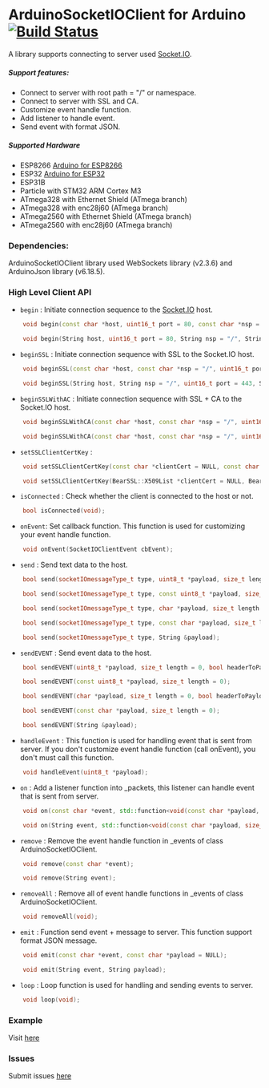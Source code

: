 # ArduinoSocketIOClient for Arduino [![Build Status](https://github.com/Links2004/arduinoWebSockets/workflows/CI/badge.svg?branch=master)](https://github.com/nqnghia285/ArduinoSocketIOClient)

A library supports connecting to server used [Socket.IO](https://socket.io/).

##### Support features:

-  Connect to server with root path = "/" or namespace.
-  Connect to server with SSL and CA.
-  Customize event handle function.
-  Add listener to handle event.
-  Send event with format JSON.

##### Supported Hardware

-  ESP8266 [Arduino for ESP8266](https://github.com/esp8266/Arduino/)
-  ESP32 [Arduino for ESP32](https://github.com/espressif/arduino-esp32)
-  ESP31B
-  Particle with STM32 ARM Cortex M3
-  ATmega328 with Ethernet Shield (ATmega branch)
-  ATmega328 with enc28j60 (ATmega branch)
-  ATmega2560 with Ethernet Shield (ATmega branch)
-  ATmega2560 with enc28j60 (ATmega branch)

### Dependencies:

ArduinoSocketIOClient library used WebSockets library (v2.3.6) and ArduinoJson library (v6.18.5).

### High Level Client API

-  `begin` : Initiate connection sequence to the [Socket.IO](https://socket.io) host.

```c++
    void begin(const char *host, uint16_t port = 80, const char *nsp = "/", const char *url = "/socket.io/?EIO=4", const char *protocol = "arduino");
```

```c++
    void begin(String host, uint16_t port = 80, String nsp = "/", String url = "/socket.io/?EIO=4", String protocol = "arduino");
```

-  `beginSSL` : Initiate connection sequence with SSL to the Socket.IO host.

```c++
    void beginSSL(const char *host, const char *nsp = "/", uint16_t port = 443, const char *url = "/socket.io/?EIO=4", const char *protocol = "arduino");
```

```c++
    void beginSSL(String host, String nsp = "/", uint16_t port = 443, String url = "/socket.io/?EIO=4", String protocol = "arduino");
```

-  `beginSSLWithAC` : Initiate connection sequence with SSL + CA to the Socket.IO host.

```c++
    void beginSSLWithCA(const char *host, const char *nsp = "/", uint16_t port = 443, const char *url = "/socket.io/?EIO=4", const char *CA_cert = NULL, const char *protocol = "arduino");
```

```c++
    void beginSSLWithCA(const char *host, const char *nsp = "/", uint16_t port = 443, const char *url = "/socket.io/?EIO=4", BearSSL::X509List *CA_cert = NULL, const char *protocol = "arduino");
```

-  `setSSLClientCertKey` :

```c++
    void setSSLClientCertKey(const char *clientCert = NULL, const char *clientPrivateKey = NULL);
```

```c++
    void setSSLClientCertKey(BearSSL::X509List *clientCert = NULL, BearSSL::PrivateKey *clientPrivateKey = NULL);
```

-  `isConnected` : Check whether the client is connected to the host or not.

```c++
    bool isConnected(void);
```

-  `onEvent`: Set callback function. This function is used for customizing your event handle function.

```c++
    void onEvent(SocketIOClientEvent cbEvent);
```

-  `send` : Send text data to the host.

```c++
    bool send(socketIOmessageType_t type, uint8_t *payload, size_t length = 0, bool headerToPayload = false);
```

```c++
    bool send(socketIOmessageType_t type, const uint8_t *payload, size_t length = 0);
```

```c++
    bool send(socketIOmessageType_t type, char *payload, size_t length = 0, bool headerToPayload = false);
```

```c++
    bool send(socketIOmessageType_t type, const char *payload, size_t length = 0);
```

```c++
    bool send(socketIOmessageType_t type, String &payload);
```

-  `sendEVENT` : Send event data to the host.

```c++
    bool sendEVENT(uint8_t *payload, size_t length = 0, bool headerToPayload = false);
```

```c++
    bool sendEVENT(const uint8_t *payload, size_t length = 0);
```

```c++
    bool sendEVENT(char *payload, size_t length = 0, bool headerToPayload = false);
```

```c++
    bool sendEVENT(const char *payload, size_t length = 0);
```

```c++
    bool sendEVENT(String &payload);
```

-  `handleEvent` : This function is used for handling event that is sent from server. If you don't customize event handle function (call onEvent), you don't must call this function.

```c++
    void handleEvent(uint8_t *payload);
```

-  `on` : Add a listener function into \_packets, this listener can handle event that is sent from server.

```c++
    void on(const char *event, std::function<void(const char *payload, size_t length)>);
```

```c++
    void on(String event, std::function<void(const char *payload, size_t length)>);
```

-  `remove` : Remove the event handle function in \_events of class ArduinoSocketIOClient.

```c++
    void remove(const char *event);
```

```c++
    void remove(String event);
```

-  `removeAll` : Remove all of event handle functions in \_events of class ArduinoSocketIOClient.

```c++
    void removeAll(void);
```

-  `emit` : Function send event + message to server. This function support format JSON message.

```c++
    void emit(const char *event, const char *payload = NULL);
```

```c++
    void emit(String event, String payload);
```

-  `loop` : Loop function is used for handling and sending events to server.

```c++
    void loop(void);
```

### Example

Visit [here](https://github.com/nqnghia285/ArduinoSocketIOClient/blob/master/examples/ExampleForESP8266.cpp)

### Issues

Submit issues [here](https://github.com/nqnghia285/ArduinoSocketIOClient/issues)
